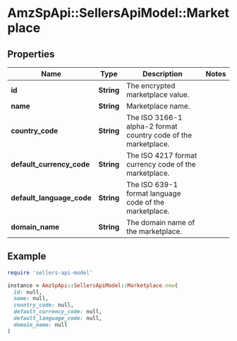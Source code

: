 # AmzSpApi::SellersApiModel::Marketplace

## Properties

| Name | Type | Description | Notes |
| ---- | ---- | ----------- | ----- |
| **id** | **String** | The encrypted marketplace value. |  |
| **name** | **String** | Marketplace name. |  |
| **country_code** | **String** | The ISO 3166-1 alpha-2 format country code of the marketplace. |  |
| **default_currency_code** | **String** | The ISO 4217 format currency code of the marketplace. |  |
| **default_language_code** | **String** | The ISO 639-1 format language code of the marketplace. |  |
| **domain_name** | **String** | The domain name of the marketplace. |  |

## Example

```ruby
require 'sellers-api-model'

instance = AmzSpApi::SellersApiModel::Marketplace.new(
  id: null,
  name: null,
  country_code: null,
  default_currency_code: null,
  default_language_code: null,
  domain_name: null
)
```

